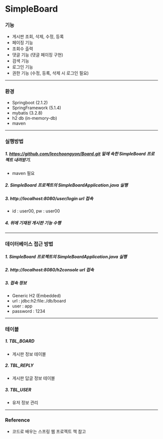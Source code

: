 # SimpleBoard
### 기능
- 게시판 조회, 삭제, 수정, 등록
- 페이징 기능
- 조회수 출력
- 댓글 기능 (댓글 페이징 구현)
- 검색 기능
- 로그인 기능
- 권한 기능 (수정, 등록, 삭제 시 로그인 필요)
--- 
### 환경
- Springboot (2.1.2)
- SpringFramework (5.1.4)
- mybatis (3.2.8)
- h2 db (in-memory-db)
- maven
--- 
### 실행방법
##### 1. https://github.com/leechoongyon/Board.git 밑에 속한 SimpleBoard 프로젝트 내려받기.
* maven 필요 
##### 2. SimpleBoard 프로젝트의 SimpleBoardApplication.java 실행
##### 3. http://localhost:8080/user/login url 접속
* id : user00, pw : user00
##### 4. 위에 기재된 게시판 기능 수행
---
### 데이터베이스 접근 방법
##### 1. SimpleBoard 프로젝트의 SimpleBoardApplication.java 실행
##### 2. http://localhost:8080/h2console url 접속
##### 3. 접속 정보
* Generic H2 (Embedded)
* url : jdbc:h2:file:./db/board
* user : app
* password : 1234
---
### 테이블 
##### 1. TBL_BOARD
* 게시판 정보 테이블
##### 2. TBL_REPLY
* 게시판 답글 정보 테이블
##### 3. TBL_USER
* 유저 정보 관리
--- 
### Reference
* 코드로 배우는 스프링 웹 프로젝트 책 참고
